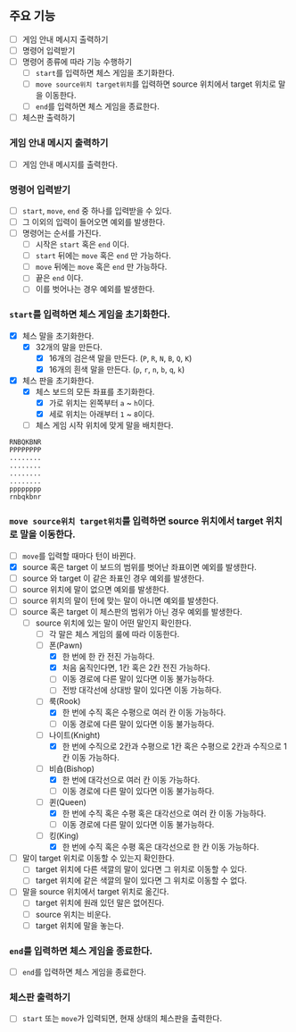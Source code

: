 ## 주요 기능

- [ ] 게임 안내 메시지 출력하기
- [ ] 명령어 입력받기
- [ ] 명령어 종류에 따라 기능 수행하기
    - [ ] `start`를 입력하면 체스 게임을 초기화한다.
    - [ ] `move source위치 target위치`를 입력하면 source 위치에서 target 위치로 말을 이동한다.
    - [ ] `end`를 입력하면 체스 게임을 종료한다.
- [ ] 체스판 출력하기

### 게임 안내 메시지 출력하기

- [ ] 게임 안내 메시지를 출력한다.

### 명령어 입력받기

- [ ] `start`, `move`, `end` 중 하나를 입력받을 수 있다.
- [ ] 그 이외의 입력이 들어오면 예외를 발생한다.
- [ ] 명령어는 순서를 가진다.
    - [ ] 시작은 `start` 혹은 `end` 이다.
    - [ ] `start` 뒤에는 `move` 혹은 `end` 만 가능하다.
    - [ ] `move` 뒤에는 `move` 혹은 `end` 만 가능하다.
    - [ ] 끝은 `end` 이다.
    - [ ] 이를 벗어나는 경우 예외를 발생한다.

### `start`를 입력하면 체스 게임을 초기화한다.

- [x] 체스 말을 초기화한다.
    - [x] 32개의 말을 만든다.
        - [x] 16개의 검은색 말을 만든다. (`P`, `R`, `N`, `B`, `Q`, `K`)
        - [x] 16개의 흰색 말을 만든다. (`p`, `r`, `n`, `b`, `q`, `k`)
- [x] 체스 판을 초기화한다.
    - [x] 체스 보드의 모든 좌표를 초기화한다.
        - [x] 가로 위치는 왼쪽부터 `a` ~ `h`이다.
        - [x] 세로 위치는 아래부터 `1` ~ `8`이다.
    - [ ] 체스 게임 시작 위치에 맞게 말을 배치한다.

```
RNBQKBNR
PPPPPPPP
........
........
........
........
pppppppp
rnbqkbnr
```

### `move source위치 target위치`를 입력하면 source 위치에서 target 위치로 말을 이동한다.

- [ ] `move`를 입력할 때마다 턴이 바뀐다.
- [x] source 혹은 target 이 보드의 범위를 벗어난 좌표이면 예외를 발생한다.
- [ ] source 와 target 이 같은 좌표인 경우 예외를 발생한다.
- [ ] source 위치에 말이 없으면 예외를 발생한다.
- [ ] source 위치의 말이 턴에 맞는 말이 아니면 예외를 발생한다.
- [ ] source 혹은 target 이 체스판의 범위가 아닌 경우 예외를 발생한다.
    - [ ] source 위치에 있는 말이 어떤 말인지 확인한다.
        - [ ] 각 말은 체스 게임의 룰에 따라 이동한다.
        - [ ] 폰(Pawn)
            - [x] 한 번에 한 칸 전진 가능하다.
            - [x] 처음 움직인다면, 1칸 혹은 2칸 전진 가능하다.
            - [ ] 이동 경로에 다른 말이 있다면 이동 불가능하다.
            - [ ] 전방 대각선에 상대방 말이 있다면 이동 가능하다.
        - [ ] 룩(Rook)
            - [x] 한 번에 수직 혹은 수평으로 여러 칸 이동 가능하다.
            - [ ] 이동 경로에 다른 말이 있다면 이동 불가능하다.
        - [ ] 나이트(Knight)
            - [x] 한 번에 수직으로 2칸과 수평으로 1칸 혹은 수평으로 2칸과 수직으로 1칸 이동 가능하다.
        - [ ] 비숍(Bishop)
            - [x] 한 번에 대각선으로 여러 칸 이동 가능하다.
            - [ ] 이동 경로에 다른 말이 있다면 이동 불가능하다.
        - [ ] 퀸(Queen)
            - [x] 한 번에 수직 혹은 수평 혹은 대각선으로 여러 칸 이동 가능하다.
            - [ ] 이동 경로에 다른 말이 있다면 이동 불가능하다.
        - [ ] 킹(King)
            - [x] 한 번에 수직 혹은 수평 혹은 대각선으로 한 칸 이동 가능하다.
- [ ] 말이 target 위치로 이동할 수 있는지 확인한다.
    - [ ] target 위치에 다른 색깔의 말이 있다면 그 위치로 이동할 수 있다.
    - [ ] target 위치에 같은 색깔의 말이 있다면 그 위치로 이동할 수 없다.
- [ ] 말을 source 위치에서 target 위치로 옮긴다.
    - [ ] target 위치에 원래 있던 말은 없어진다.
    - [ ] source 위치는 비운다.
    - [ ] target 위치에 말을 놓는다.

### `end`를 입력하면 체스 게임을 종료한다.

- [ ] `end`를 입력하면 체스 게임을 종료한다.

### 체스판 출력하기

- [ ] `start` 또는 `move`가 입력되면, 현재 상태의 체스판을 출력한다.
